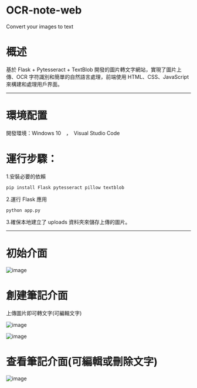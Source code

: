 # OCR-note-web
 Convert your images to text
# 概述

基於 Flask + Pytesseract + TextBlob 開發的圖片轉文字網站，實現了圖片上傳、OCR 字符識別和簡單的自然語言處理，前端使用 HTML、CSS、JavaScript 來構建和處理用戶界面。

 *****
# 環境配置

開發環境：Windows 10　，　Visual Studio Code

# 運行步驟：

1.安裝必要的依賴

`pip install Flask pytesseract pillow textblob`

2.運行 Flask 應用

`python app.py`

3.確保本地建立了 uploads 資料夾來儲存上傳的圖片。

*****

 
# 初始介面

![image](https://github.com/user-attachments/assets/32d1670a-6204-4ab1-b593-e059b6d71239)

# 創建筆記介面

上傳圖片即可轉文字(可編輯文字)

![image](https://github.com/user-attachments/assets/89664b0e-9889-4681-9249-42c9708f2b93)

![image](https://github.com/user-attachments/assets/fc9c1214-d384-483c-adcf-68d5265a6fdf)


# 查看筆記介面(可編輯或刪除文字)

![image](https://github.com/user-attachments/assets/bd14b217-af11-4dfb-b0f3-76bb1739de50)
